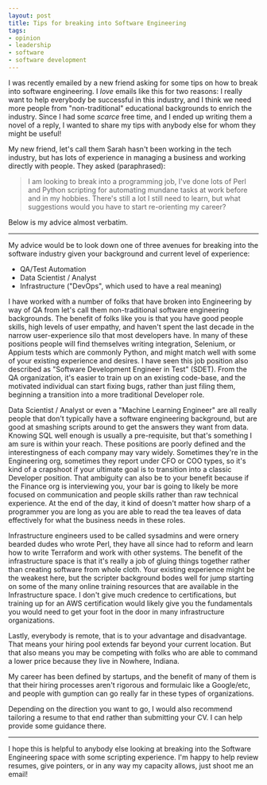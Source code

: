```yaml
---
layout: post
title: Tips for breaking into Software Engineering
tags:
- opinion
- leadership
- software
- software development
---
```


I was recently emailed by a new friend asking for some tips on how to break
into software engineering. I *love* emails like this for two reasons: I really
want to help everybody be successful in this industry, and I think we need more
people from "non-traditional" educational backgrounds to enrich the industry.
Since I had some _scarce_ free time, and I ended up writing them a novel of a
reply, I wanted to share my tips with anybody else for whom they might be
useful!

My new friend, let's call them Sarah hasn't been working in the tech industry,
but has lots of experience in managing a business and working directly with
people. They asked (paraphrased):

> I am looking to break into a programming job, I've done lots of Perl and
> Python scripting for automating mundane tasks at work before and in my hobbies.
> There's still a lot I still need to learn, but what suggestions would you have
> to start re-orienting my career?


Below is my advice almost verbatim.

---

My advice would be to look down one of three avenues for breaking into the
software industry given your background and current level of experience:

* QA/Test Automation
* Data Scientist / Analyst
* Infrastructure ("DevOps", which used to have a real meaning)


I have worked with a number of folks that have broken into Engineering by way
of QA from let's call them non-traditional software engineering backgrounds.
The benefit of folks like you is that you have good people skills, high levels
of user empathy, and haven't spent the last decade in the narrow
user-experience silo that most developers have. In many of these positions
people will find themselves writing integration, Selenium, or Appium tests
which are commonly Python, and might match well with some of your existing
experience and desires. I have seen this job position also described as
"Software Development Engineer in Test" (SDET). From the QA organization, it's
easier to train up on an existing code-base, and the motivated individual can
start fixing bugs, rather than just filing them, beginning a transition into a
more traditional Developer role.


Data Scientist / Analyst or even a "Machine Learning Engineer" are all really
people that don't typically have a software engineering background, but are
good at smashing scripts around to get the answers they want from data. Knowing
SQL well enough is usually a pre-requisite, but that's something I am sure is
within your reach. These positions are poorly defined and the interestingness
of each company may vary widely. Sometimes they're in the Engineering org,
sometimes they report under CFO or COO types, so it's kind of a crapshoot if
your ultimate goal is to transition into a classic Developer position. That
ambiguity can also be to your benefit because if the Finance org is
interviewing you, your bar is going to likely be more focused on communication
and people skills rather than raw technical experience. At the end of the day,
it kind of doesn't matter how sharp of a programmer you are long as you are
able to read the tea leaves of data effectively for what the business needs in
these roles.


Infrastructure engineers used to be called sysadmins and were ornery bearded
dudes who wrote Perl, they have all since had to reform and learn how to write
Terraform and work with other systems. The benefit of the infrastructure space
is that it's really a job of gluing things together rather than creating
software from whole cloth. Your existing experience might be the weakest here,
but the scripter background bodes well for jump starting on some of the many
online training resources that are available in the Infrastructure space. I
don't give much credence to certifications, but training up for an AWS
certification would likely give you the fundamentals you would need to get your
foot in the door in many infrastructure organizations.


Lastly, everybody is remote, that is to your advantage and disadvantage. That
means your hiring pool extends far beyond your current location. But that also
means you may be competing with folks who are able to command a lower price
because they live in Nowhere, Indiana.

My career has been defined by startups, and the benefit of many of them is that
their hiring processes aren't rigorous and formulaic like a Google/etc, and
people with gumption can go really far in these types of organizations.

Depending on the direction you want to go, I would also recommend tailoring a
resume to that end rather than submitting your CV. I can help provide some
guidance there.


---


I hope this is helpful to anybody else looking at breaking into the Software
Engineering space with some scripting experience.  I'm happy to help review
resumes, give pointers, or in any way my capacity allows, just shoot me an
email!

